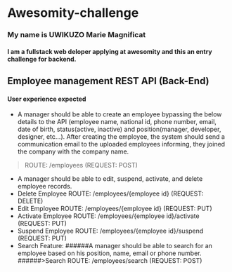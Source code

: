 # Awesomity-challenge

### My name is UWIKUZO Marie Magnificat
#### I am a fullstack web deloper applying at awesomity and this an entry challenge for backend.

## Employee management REST API (Back-End)
#### User experience expected
* A manager should be able to create an employee bypassing the below details to the API (employee name, national id, phone number, email, date of birth, status(active, inactive) and position(manager, developer, designer, etc...). After creating the employee, the system should send a communication email to the uploaded employees informing, they joined the company with the company name.
>ROUTE: /employees (REQUEST: POST)
* A manager should be able to edit, suspend, activate, and delete employee records.
* Delete Employee ROUTE: /employees/{employee id} (REQUEST: DELETE)
* Edit Employee ROUTE: /employees/{employee id} (REQUEST: PUT)
* Activate Employee ROUTE: /employees/{employee id}/activate (REQUEST: PUT)
* Suspend Employee ROUTE: /employees/{employee id}/suspend (REQUEST: PUT)
* Search Feature:
######A manager should be able to search for an employee based on his position, name, email or phone number.
######>Search ROUTE: /employees/search (REQUEST: POST)
